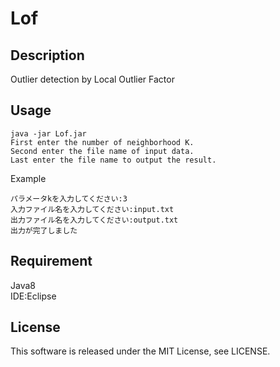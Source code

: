 # Lof

## Description
Outlier detection by Local Outlier Factor

## Usage
~~~
java -jar Lof.jar  
First enter the number of neighborhood K.  
Second enter the file name of input data.  
Last enter the file name to output the result.
~~~

Example  
~~~
パラメータkを入力してください:3  
入力ファイル名を入力してください:input.txt  
出力ファイル名を入力してください:output.txt  
出力が完了しました  
~~~

## Requirement
Java8  
IDE:Eclipse  

## License
This software is released under the MIT License, see LICENSE.
